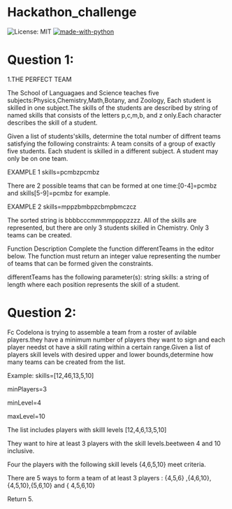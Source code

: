 # Hackathon_challenge 


![License: MIT](https://img.shields.io/badge/License-MIT-blue.svg)  [![made-with-python](https://img.shields.io/badge/Made%20with-Python-1f425f.svg)](https://www.python.org/)   


# Question 1: 

1.THE PERFECT TEAM

The School of Languagaes and Science teaches five subjects:Physics,Chemistry,Math,Botany, and Zoology, Each student is skilled in one subject.The skills of the students are described by string of named skills that consists of the letters p,c,m,b, and z only.Each character describes the skill of a student.
 
  Given a list of students'skills, determine the total number of diffrent teams satisfying the following constraints:
 A team consits of a group of exactly five students.
 Each student is skilled in a different subject.
 A student may only be on one team.  
 
  EXAMPLE 1
 skills=pcmbzpcmbz
  
  There are 2 possible teams that can be formed at one time:[0-4]=pcmbz and skills[5-9]=pcmbz for example.

  EXAMPLE 2
 skills=mppzbmbpzcbmpbmczcz

The sorted string is bbbbcccmmmmppppzzzz. All of the skills are represented, but there are only 3 students skilled in Chemistry. Only 3 teams can be created.

  Function Description
 Complete the function differentTeams in the editor below. The function must return an integer value representing the number of teams that can be formed given the constraints.

differentTeams has the following parameter(s):
     string skills: a string of length where each position represents the skill of  a student. 

# Question 2: 

Fc Codelona is trying to assemble a team from a roster of avilable players.they have a minimum number of players they want to sign and each player needst ot have a skill rating within a certain range.Given a list of players skill levels with desired upper and lower bounds,determine how many teams can be created from the list. 

Example: 
skills=[12,46,13,5,10] 

minPlayers=3 

minLevel=4 

maxLevel=10 

The list includes players with skilll levels 
[12,4,6,13,5,10] 

They want to hire at least 3 players with the skill levels.beetween 4 and 10 inclusive. 

Four the players with the following skill levels {4,6,5,10} meet criteria. 

There are 5 ways to form a team of at least 3 players : {4,5,6} ,{4,6,10},{4,5,10},{5,6,10} and { 4,5,6,10} 

Return 5.


